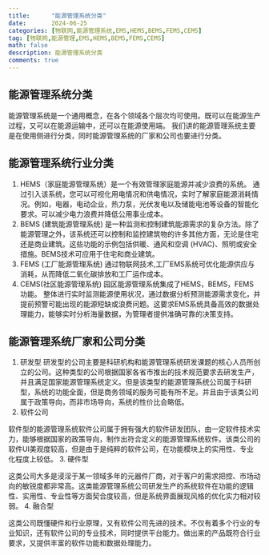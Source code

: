 ```yaml
---
title:      "能源管理系统分类"
date:       2024-06-25
categories: [物联网,能源管理系统,EMS,HEMS,BEMS,FEMS,CEMS]
tag: [物联网,能源管理,EMS,HEMS,BEMS,FEMS,CEMS]
math: false
description: 能源管理系统分类
comments: true
---
```


## 能源管理系统分类

能源管理系统是一个通用概念，在各个领域各个层次均可使用。既可以在能源生产过程，又可以在能源运输中，还可以在能源使用端。
我们讲的能源管理系统主要是在使用侧进行分类，同时能源管理系统的厂家和公司也要进行分类。

## 能源管理系统行业分类

1. HEMS（家庭能源管理系统）是一个有效管理家庭能源并减少浪费的系统。
通过引入该系统，您可以可视化用电情况和供电情况，实时了解家庭能源消耗情况。例如，电器，电动企业，热力泵，光伏发电以及储能电池等设备的智能化要求。可以减少电力浪费并降低公用事业成本。
2. BEMS (建筑能源管理系统) 是一种监测和控制建筑能源需求的复杂方法。除了能源管理之外，该系统还可以控制和监控建筑物的许多其他方面，无论是住宅还是商业建筑。这些功能的示例包括供暖、通风和空调 (HVAC)、照明或安全措施。BEMS技术可应用于住宅和商业建筑。
3. FEMS (工厂能源管理系统) 通过物联网技术,工厂EMS系统可优化能源供应与消耗，从而降低二氧化碳排放和工厂运作成本。
4. CEMS(社区能源管理系统) 园区能源管理系统集成了HEMS，BEMS，FEMS功能。 整体进行实时监测能源使用状况，通过数据分析预测能源需求变化，并提前预警可能出现的能源短缺或浪费问题。这要求EMS系统具备高效的数据处理能力，能够实时分析海量数据，为管理者提供准确可靠的决策支持。
   

## 能源管理系统厂家和公司分类
1. 研发型
研发型的公司主要是科研机构和能源管理系统研发课题的核心人员所创立的公司。这种类型的公司根据国家各省市推出的技术规范要求去研发生产，并且满足国家能源管理系统定义。但是该类型的能源管理系统公司属于科研型，系统的功能全面，但是商务领域的服务可能有所不足。并且由于该类公司属于政策导向，而非市场导向，系统的性价比会略低。
2. 软件公司

软件型的能源管理系统软件公司属于拥有强大的软件研发团队，由一定软件技术实力，能够根据国家的政策导向，制作出符合定义的能源管理系统软件。该类公司的软件UI美观度较高，但是由于是纯粹的软件公司，在功能模块上的实用性、专业化程度上较低。
3. 硬件型

这类公司大多是浸淫于某一领域多年的元器件厂商，对于客户的需求把控、市场动向的敏锐度都非常高。这类能源管理系统公司研发生产的系统软件在功能的逻辑性、实用性、专业性等方面契合度较高，但是系统界面展现风格的优化实力相对较弱。
4. 融合型

这类公司既懂硬件和行业原理，又有软件公司先进的技术。不仅有着多个行业的专业知识，还有软件公司的专业技术，同时提供平台能力。做出来的产品既符合行业要求，又提供丰富的软件功能和数据处理能力。